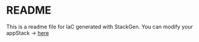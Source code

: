 # README
This is a readme file for IaC generated with StackGen.
You can modify your appStack -> [here](http://main.dev.stackgen.com/appstacks/764db4f7-7379-4380-9be2-21ac347ccc72)

